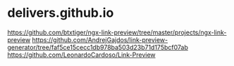 # delivers.github.io

https://github.com/btxtiger/ngx-link-preview/tree/master/projects/ngx-link-preview
https://github.com/AndrejGajdos/link-preview-generator/tree/faf5ce15cecc1db978ba503d23b71d175bcf07ab
https://github.com/LeonardoCardoso/Link-Preview
